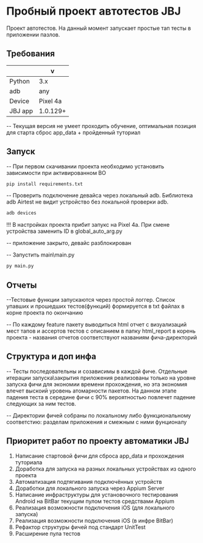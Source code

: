 # Пробный проект автотестов JBJ
Проект автотестов. На данный момент запускает простые тап тесты в приложении пазлов.

## Требования 
|        | v     |
|--------|-------|
| Python | 3.x   |
| adb    | any   |
|Device | Pixel 4a|
|JBJ app | 1.0.129+|

 -- Текущая версия не умеет проходить обучение, 
 оптимальная позиция для старта сброс app_data + пройденный туториал

## Запуск
-- При первом скачивании проекта необходимо установить зависимости 
при активированном ВО

```sh
pip install requirements.txt
```

-- Проверить подключение девайса через локальный adb. 
Библиотека adb Airtest не видит устройство без локальной проверки adb.  

```sh
adb devices
```
!!! В настройках проекта прибит запукс на Pixel 4a. 
При смене устройства заменить ID в global_auto_arg.py 

-- приложение закрыто, девайс разблокирован 

-- Запустить main\main.py
```sh
py main.py
```

## Отчеты
 
--Тестовые функции запускаются через простой логгер. 
Список упавших и прошедших тестов(функций) формируется в txt файлах в корне проекта
по окончанию

-- По каждому feature пакету выводиться html отчет с визуализаций 
мест тапов и ассертов тестов с описанием в папку html_report в корень проекта -
названия отчетов соответствуют названиям фича-директорий

## Структура и доп инфа

-- Тесты последовательны и созависимы в каждой фиче. 
Отдельные итерации запуска\закрытия приложения реализованы
только на уровне запуска фичи для экономии времени прохождения, 
но эта экономия влечет выскоий уровень атомарности пакетов. 
На данном этапе падения теста в середине фичи с 90% вероятностью 
повлечет падение следующих за ним тестов. 

-- Директории фичей собраны по локальному либо функциональному соответстию: 
разделам приложения и смежным с ними фунционалу


## Приоритет работ по проекту автоматики JBJ

1. Написание стартовой фичи для сброса app_data и прохождения туториала
2. Доработка для запуска на разных локальных устройствах из одного проекта
3. Автоматизация подтягивания подключённых устройств
4. Доработки для локального запуска через Appium Server
5. Написание инфраструктуры для установочного тестирования Android на BitBar текущим пулом тестов средствами Appium
6. Реализация возможности подключения iOS (для локального запуска)
7. Реализация возможности подключения iOS (в инфре BitBar)
8. Рефактор структуры фичей под стандарт UnitTest
9. Расширение пула тестов 

